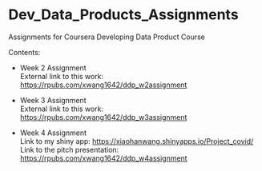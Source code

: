 # Dev_Data_Products_Assignments
Assignments for Coursera Developing Data Product Course 

Contents:
  - Week 2 Assignment\
        External link to this work: https://rpubs.com/xwang1642/ddp_w2assignment
        
  - Week 3 Assignment\
        External link to this work: https://rpubs.com/xwang1642/ddp_w3assignment
        
  - Week 4 Assignment\
        Link to my shiny app: https://xiaohanwang.shinyapps.io/Project_covid/   \
        Link to the pitch presentation: https://rpubs.com/xwang1642/ddp_w4assignment
